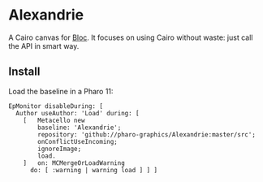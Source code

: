 # Alexandrie

A Cairo canvas for [Bloc](https://github.com/pharo-graphics/Bloc).
It focuses on using Cairo without waste: just call the API in smart way.


## Install

Load the baseline in a Pharo 11:

```smalltalk
EpMonitor disableDuring: [
  Author useAuthor: 'Load' during: [
    [	Metacello new
        baseline: 'Alexandrie';
        repository: 'github://pharo-graphics/Alexandrie:master/src';
        onConflictUseIncoming;
        ignoreImage;
        load.
    ]	on: MCMergeOrLoadWarning
      do: [ :warning | warning load ] ] ]
```
